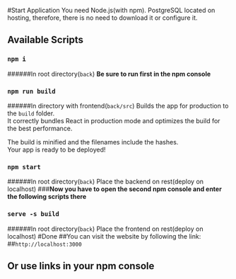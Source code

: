 #Start Application
You need Node.js(with npm). PostgreSQL located on hosting, therefore, there is no need to download it or configure it.
## Available Scripts
### `npm i`
######In root directory(`back`)
**Be sure to run first in the npm console**
### `npm run build`
######In directory with frontend(`back/src`)
Builds the app for production to the `build` folder.\
It correctly bundles React in production mode and optimizes the build for the best performance.

The build is minified and the filenames include the hashes.\
Your app is ready to be deployed!
### `npm start`
######In root directory(`back`)
Place the backend on rest(deploy on localhost)
###**Now you have to open the second npm console and enter the following scripts there**
### `serve -s build`
######In root directory(`back`)
Place the frontend on rest(deploy on localhost)
#Done
##You can visit the website by following the link:
##`http://localhost:3000`
## Or use links in your npm console
